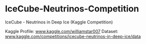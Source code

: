# IceCube-Neutrinos-Competition
IceCube - Neutrinos in Deep Ice (Kaggle Competition)

Kaggle Profile: www.kaggle.com/williamstar007
Dataset: www.kaggle.com/competitions/icecube-neutrinos-in-deep-ice/data  
